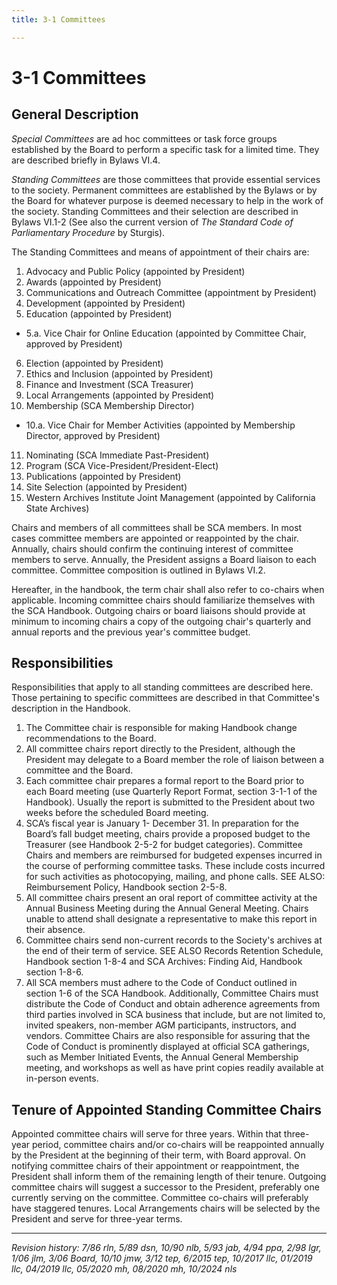 ```yaml
---
title: 3-1 Committees

---
```


# 3-1 Committees

## General Description

_Special Committees_ are ad hoc committees or task force groups established by the Board to perform a specific task for a limited time. They are described briefly in Bylaws VI.4.

_Standing Committees_ are those committees that provide essential services to the society. Permanent committees are established by the Bylaws or by the Board for whatever purpose is
deemed necessary to help in the work of the society. Standing Committees and their selection are described in Bylaws VI.1-2 (See also the current version of _The Standard Code of Parliamentary Procedure_ by Sturgis).

The Standing Committees and means of appointment of their chairs are:

1. Advocacy and Public Policy (appointed by President)
2. Awards (appointed by President)
3. Communications and Outreach Committee (appointment by President)
4. Development (appointed by President)
5. Education (appointed by President)
  - 5.a. Vice Chair for Online Education (appointed by Committee Chair, approved by President)
6. Election (appointed by President)
7. Ethics and Inclusion (appointed by President)
8. Finance and Investment (SCA Treasurer)
9. Local Arrangements (appointed by President)
10. Membership (SCA Membership Director)
  - 10.a. Vice Chair for Member Activities (appointed by Membership Director, approved by President)
11. Nominating (SCA Immediate Past-President)
12. Program (SCA Vice-President/President-Elect)
13. Publications (appointed by President)
14. Site Selection (appointed by President)
15. Western Archives Institute Joint Management (appointed by California State Archives)

Chairs and members of all committees shall be SCA members. In most cases committee members are appointed or reappointed by the chair. Annually, chairs should confirm the continuing interest of committee members to serve. Annually, the President assigns a Board liaison to each committee. Committee composition is outlined in Bylaws VI.2.

Hereafter, in the handbook, the term chair shall also refer to co-chairs when applicable. Incoming committee chairs should familiarize themselves with the SCA Handbook. Outgoing chairs or board liaisons should provide at minimum to incoming chairs a copy of the outgoing chair's quarterly and annual reports and the previous year's committee budget.

## Responsibilities

Responsibilities that apply to all standing committees are described here. Those pertaining to specific committees are described in that Committee's description in the Handbook.

1. The Committee chair is responsible for making Handbook change recommendations to the Board.
2. All committee chairs report directly to the President, although the President may delegate to a Board member the role of liaison between a committee and the Board.
3. Each committee chair prepares a formal report to the Board prior to each Board meeting (use Quarterly Report Format, section 3-1-1 of the Handbook). Usually the report is submitted to the President about two weeks before the scheduled Board meeting.
4. SCA’s fiscal year is January 1- December 31. In preparation for the Board’s fall budget meeting, chairs provide a proposed budget to the Treasurer (see Handbook 2-5-2 for budget categories). Committee Chairs and members are reimbursed for budgeted expenses incurred in the course of performing committee tasks. These include costs incurred for such activities as photocopying, mailing, and phone calls. SEE ALSO: Reimbursement Policy, Handbook section 2-5-8.
5. All committee chairs present an oral report of committee activity at the Annual Business Meeting during the Annual General Meeting. Chairs unable to attend shall designate a representative to make this report in their absence.
6. Committee chairs send non-current records to the Society's archives at the end of their term of service. SEE ALSO Records Retention Schedule, Handbook section 1-8-4 and SCA Archives: Finding Aid, Handbook section 1-8-6.
7. All SCA members must adhere to the Code of Conduct outlined in section 1-6 of the SCA Handbook. Additionally, Committee Chairs must distribute the Code of Conduct and obtain adherence agreements from third parties involved in SCA business that include, but are not limited to, invited speakers, non-member AGM participants, instructors, and vendors. Committee Chairs are also responsible for assuring that the Code of Conduct is prominently displayed at official SCA gatherings, such as Member Initiated Events, the Annual General Membership meeting, and workshops as well as have print copies readily available at in-person events.

## Tenure of Appointed Standing Committee Chairs

Appointed committee chairs will serve for three years. Within that three-year period, committee chairs and/or co-chairs will be reappointed annually by the President at the beginning of their term, with Board approval. On notifying committee chairs of their appointment or reappointment, the President shall inform them of the remaining length of their tenure. Outgoing committee chairs will suggest a successor to the President, preferably one currently serving on the committee. Committee co-chairs will preferably have staggered tenures. Local Arrangements chairs will be selected by the President and serve for three-year terms.

***

_Revision history: 7/86 rln, 5/89 dsn, 10/90 nlb, 5/93 jab, 4/94 ppa, 2/98 lgr, 1/06 jlm, 3/06 Board, 10/10 jmw, 3/12 tep, 6/2015 tep, 10/2017 llc, 01/2019 llc, 04/2019 llc, 05/2020 mh, 08/2020 mh, 10/2024 nls_
